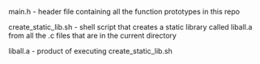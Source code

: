main.h - header file containing all the function prototypes in this repo

create_static_lib.sh - shell script that creates a static library called liball.a from all the .c files that are in the current directory

liball.a - product of executing create_static_lib.sh
